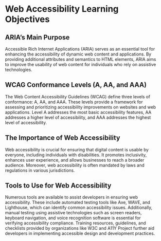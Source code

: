 # Web Accessibility Learning Objectives

## ARIA’s Main Purpose
Accessible Rich Internet Applications (ARIA) serves as an essential tool for enhancing the accessibility of dynamic web content and applications. By providing additional attributes and semantics to HTML elements, ARIA aims to improve the usability of web content for individuals who rely on assistive technologies.

## WCAG Conformance Levels (A, AA, and AAA)
The Web Content Accessibility Guidelines (WCAG) define three levels of conformance: A, AA, and AAA. These levels provide a framework for assessing and prioritizing accessibility improvements on websites and web applications. Level A addresses the most basic accessibility features, AA addresses a higher level of accessibility, and AAA addresses the highest level of accessibility.

## The Importance of Web Accessibility
Web accessibility is crucial for ensuring that digital content is usable by everyone, including individuals with disabilities. It promotes inclusivity, enhances user experience, and allows businesses to reach a broader audience. Moreover, web accessibility is often mandated by laws and regulations in various jurisdictions.

## Tools to Use for Web Accessibility
Numerous tools are available to assist developers in ensuring web accessibility. These include automated testing tools like Axe, WAVE, and Lighthouse, which can identify common accessibility issues. Additionally, manual testing using assistive technologies such as screen readers, keyboard navigation, and voice recognition software is essential for verifying accessibility compliance. Training resources, guidelines, and checklists provided by organizations like W3C and A11Y Project further aid developers in implementing accessible design and development practices.
